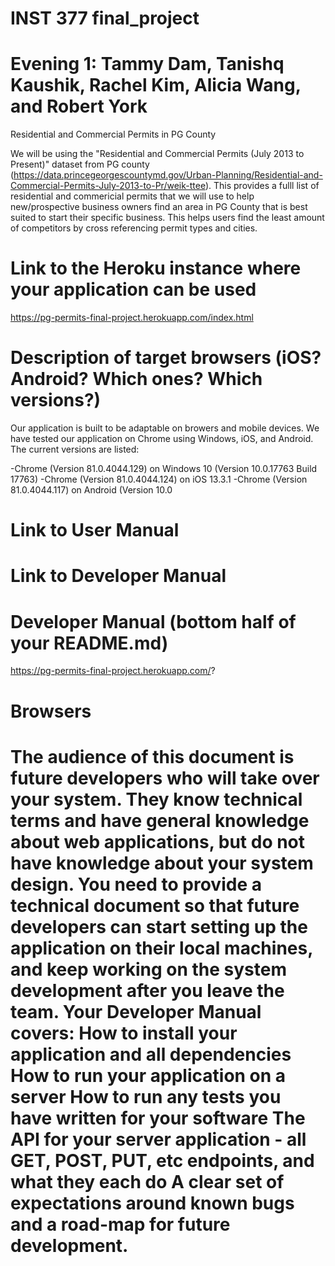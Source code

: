 # INST 377 final_project
# Evening 1: Tammy Dam, Tanishq Kaushik, Rachel Kim, Alicia Wang, and Robert York

Residential and Commercial Permits in PG County

We will be using the "Residential and Commercial Permits (July 2013 to Present)" dataset from PG county
(https://data.princegeorgescountymd.gov/Urban-Planning/Residential-and-Commercial-Permits-July-2013-to-Pr/weik-ttee). This 
provides a fulll list of residential and commericial permits that we will use to help new/prospective business owners find an
area in PG County that is best suited to start their specific business. This helps users find the least amount of competitors 
by cross referencing permit types and cities. 

# Link to the Heroku instance where your application can be used

https://pg-permits-final-project.herokuapp.com/index.html

# Description of target browsers (iOS? Android? Which ones? Which versions?)
Our application is built to be adaptable on browers and mobile devices. We have tested our application on Chrome using Windows, iOS, and Android. The current versions are listed:

-Chrome (Version 81.0.4044.129) on Windows 10 (Version 10.0.17763 Build 17763)
-Chrome (Version 81.0.4044.124) on iOS 13.3.1
-Chrome (Version 81.0.4044.117) on Android (Version 10.0

# Link to User Manual
# Link to Developer Manual
# Developer Manual (bottom half of your README.md)

https://pg-permits-final-project.herokuapp.com/?

<h1> Browsers <h1>


The audience of this document is future developers who will take over your system.
They know technical terms and have general knowledge about web applications, but do not have knowledge about your system design.
You need to provide a technical document so that future developers can start setting up the application on their local machines, and keep working on the system development after you leave the team.
Your Developer Manual covers:
How to install your application and all dependencies
How to run your application on a server
How to run any tests you have written for your software
The API for your server application - all GET, POST, PUT, etc endpoints, and what they each do
A clear set of expectations around known bugs and a road-map for future development.
